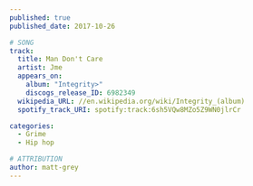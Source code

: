 ```yaml
---
published: true
published_date: 2017-10-26

# SONG
track:
  title: Man Don't Care
  artist: Jme
  appears_on:
    album: "Integrity>"
    discogs_release_ID: 6982349
  wikipedia_URL: //en.wikipedia.org/wiki/Integrity_(album)
  spotify_track_URI: spotify:track:6sh5VQw8MZo5Z9WN0jlrCr

categories:
  - Grime
  - Hip hop

# ATTRIBUTION
author: matt-grey
---
```

